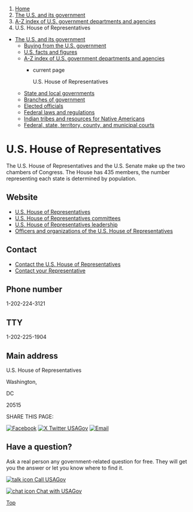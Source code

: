 1. [Home](/)
2. [The U.S. and its government](/about-the-us)
3. [A-Z index of U.S. government departments and agencies](/agency-index)
4. U.S. House of Representatives

* [The U.S. and its government](/about-the-us)
  + [Buying from the U.S. government](/buy-from-government)
  + [U.S. facts and figures](/facts-figures)
  + [A-Z index of U.S. government departments and agencies](/agency-index)
    - current page

      U.S. House of Representatives
  + [State and local governments](/state-local-governments)
  + [Branches of government](/branches-of-government)
  + [Elected officials](/elected-officials)
  + [Federal laws and regulations](/laws-and-regulations)
  + [Indian tribes and resources for Native Americans](/tribes)
  + [Federal, state, territory, county, and municipal courts](/courts)

U.S. House of Representatives
=============================

The U.S. House of Representatives and the U.S. Senate make up the two chambers of Congress. The House has 435 members, the number representing each state is determined by population.

Website
-------

* [U.S. House of Representatives](http://www.house.gov/)
* [U.S. House of Representatives committees](http://www.house.gov/committees/)
* [U.S. House of Representatives leadership](http://www.house.gov/leadership/)
* [Officers and organizations of the U.S. House of Representatives](https://www.house.gov/the-house-explained/officers-and-organizations)

Contact
-------

* [Contact the U.S. House of Representatives](https://www.house.gov/representatives)
* [Contact your Representative](https://www.house.gov/representatives/find-your-representative)

Phone number
------------

1-202-224-3121

TTY
---

1-202-225-1904

Main address
------------

U.S. House of Representatives
  

Washington,

DC

20515

SHARE THIS PAGE:

[![Facebook](/themes/custom/usagov/images/social-media-icons/Facebook_Icon.svg)](https://www.facebook.com/sharer/sharer.php?u=https://www.usa.gov/agencies/u-s-house-of-representatives&v=3)
[![X Twitter USAGov](/themes/custom/usagov/images/social-media-icons/X_Twitter_Icon.svg?version=2)](https://twitter.com/intent/tweet?source=webclient&text=https://www.usa.gov/agencies/u-s-house-of-representatives)
[![Email](/themes/custom/usagov/images/social-media-icons/Email_Icon.svg?version=2)](mailto:?subject=https://www.usa.gov/agencies/u-s-house-of-representatives)

Have a question?
----------------

Ask a real person any government-related question for free. They will get you the answer or let you know where to find it.

[![talk icon](/themes/custom/usagov/images/ICONS_talk.png)
Call USAGov](/phone)

[![chat icon](/themes/custom/usagov/images/ICONS_chat.png)
Chat with USAGov](/chat)

[Top](#main-content)